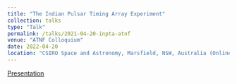 ```yaml
---
title: "The Indian Pulsar Timing Array Experiment"
collection: talks
type: "Talk"
permalink: /talks/2021-04-20-inpta-atnf
venue: "ATNF Colloquium"
date: 2022-04-20
location: "CSIRO Space and Astronomy, Marsfield, NSW, Australia (Online)"
---
```

[Presentation](http://dx.doi.org/10.13140/RG.2.2.20926.56646)
